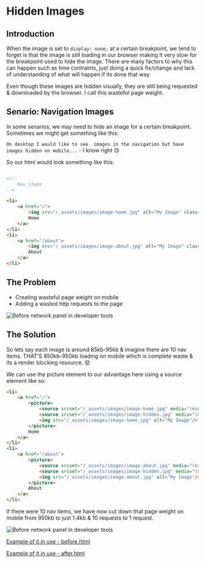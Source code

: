 # Hidden Images

## Introduction
When the image is set to `display: none;` at a certain breakpoint, we tend to forget is that the image is still loading in our browser making it very slow for the breakpoint used to hide the image. There are many factors to why this can happen such as time contraints, just doing a quick fix/change and lack of understanding of what will happen if its done that way.

Even though these images are hidden visually, they are still being requested & downloaded by the browser. I call this wasteful page weight.

## Senario: Navigation Images

In some senarios, we may need to hide an image for a certain breakpoint. Sometimes we might get something like this:

`On desktop I would like to see  images in the navigation but have images hidden on mobile...` - I know right :persevere:

So our html would look something like this:

```html

<!--
	Nav items
-->

<li>
	<a href="/">
		<img src="/_assets/images/image-home.jpg" alt="My Image" class="image image--hidden-mobile"/>
		Home
	</a>
</li>
<li>
	<a href="/about">
		<img src="/_assets/images/image-about.jpg" alt="My Image" class="image image--hidden-mobile"/>
		About
	</a>
</li>
```

## The Problem

- Creating wasteful page weight on mobile
- Adding a wasted http requests to the page

![Before network panel in developer tools](https://raw.githubusercontent.com/code-mattclaffey/performance-kit/master/hidden-images/screenshots/before-html-network.png)

## The Solution
So lets say each image is around 85kb-95kb & imagine there are 10 nav items. THAT'S 850kb-950kb loading on mobile which is complete waste & its a render blocking resource. :worried:

We can use the picture element to our advantage here using a source element like so:

```html
<li>
	<a href="/">
		<picture>
			<source srcset="/_assets/images/image-home.jpg" media="(min-width: 30em)">
			<source srcset="/_assets/images/image-hidden.jpg" media="(max-width: 30em)">
			<img src="/_assets/images/image-home.jpg" alt="My Image"/>
		</picture>
		Home
	</a>
</li>
<li>
	<a href="/about">
		<picture>
			<source srcset="/_assets/images/image-about.jpg" media="(min-width: 30em)">
			<source srcset="/_assets/images/image-hidden.jpg" media="(max-width: 30em)">
			<img src="/_assets/images/image-about.jpg" alt="My Image"/>
		</picture>
		About
	</a>
</li>

```

If there were 10 nav items, we have now cut down that page weight on mobile from 950kb to just 1.4kb & 10 requests to 1 request.

![Before network panel in developer tools](https://raw.githubusercontent.com/code-mattclaffey/performance-kit/master/hidden-images/screenshots/after-html-network.png)

[Example of it in use - before.html](https://raw.githubusercontent.com/code-mattclaffey/performance-kit/master/hidden-images/before.html)

[Example of it in use - after.html](https://raw.githubusercontent.com/code-mattclaffey/performance-kit/master/hidden-images/after.html)
